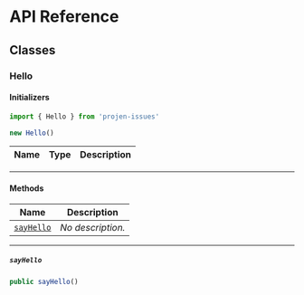 # API Reference <a name="API Reference" id="api-reference"></a>



## Classes <a name="Classes" id="Classes"></a>

### Hello <a name="Hello" id="projen-issues.Hello"></a>

#### Initializers <a name="Initializers" id="projen-issues.Hello.Initializer"></a>

```typescript
import { Hello } from 'projen-issues'

new Hello()
```

| **Name** | **Type** | **Description** |
| --- | --- | --- |

---

#### Methods <a name="Methods" id="Methods"></a>

| **Name** | **Description** |
| --- | --- |
| <code><a href="#projen-issues.Hello.sayHello">sayHello</a></code> | *No description.* |

---

##### `sayHello` <a name="sayHello" id="projen-issues.Hello.sayHello"></a>

```typescript
public sayHello()
```





